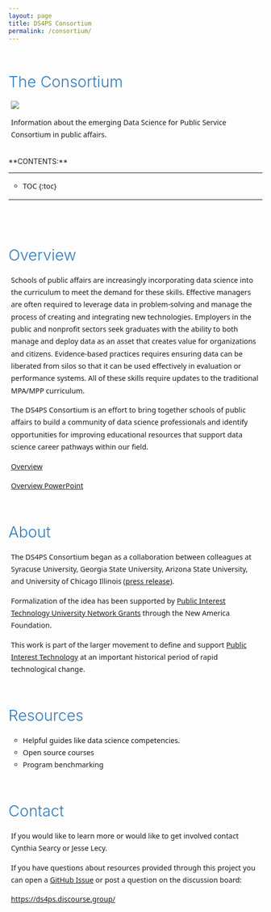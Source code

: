 ```yaml
---
layout: page
title: DS4PS Consortium
permalink: /consortium/
---
```




## The Consortium


![](https://raw.githubusercontent.com/DS4PS/ds4ps.github.io/master/assets/img/public-sector-blue2.jpg)

Information about the emerging Data Science for Public Service Consortium in public affairs. 


<br>
**CONTENTS:**

-----------------------

* TOC
{:toc}

-----------------------

<br>

 
 
## Overview 
 
Schools of public affairs are increasingly incorporating data science into the curriculum to meet the demand for these skills. Effective managers are often required to leverage data in problem-solving and manage the process of creating and integrating new technologies. Employers in the public and nonprofit sectors seek graduates with the ability to both manage and deploy data as an asset that creates value for organizations and citizens. Evidence-based practices requires ensuring data can be liberated from silos so that it can be used effectively in evaluation or performance systems. All of these skills require updates to the traditional MPA/MPP curriculum. 

The DS4PS Consortium is an effort to bring together schools of public affairs to build a community of data science professionals and identify opportunities for improving educational resources that support data science career pathways within our field. 

 [Overview](assets/ds4ps-overview.pdf)
 
 [Overview PowerPoint](assets/ds4ps-overview-ppt)
 
## About

The DS4PS Consortium began as a collaboration between colleagues at Syracuse University, Georgia State University, Arizona State University, and University of Chicago Illinois ([press release](https://news.gsu.edu/2019/09/11/andrew-young-school-data-science-public-service-workshop/)).
 
Formalization of the idea has been supported by [Public Interest Technology University Network Grants](https://news.gsu.edu/2021/11/05/andrew-young-school-public-interest-technology-new-america-data-science-public-service/) through the New America Foundation. 

This work is part of the larger movement to define and support [Public Interest Technology](https://www.newamerica.org/pit/blog/what-public-interest-technology-revisiting-term-defines-our-work/) at an important historical period of rapid technological change. 
 
 
## Resources

* Helpful guides like data science competencies. 
* Open source courses 
* Program benchmarking 
 
## Contact

If you would like to learn more or would like to get involved contact Cynthia Searcy or Jesse Lecy. 

If you have questions about resources provided through this project you can open a [GitHub Issue](https://github.com/DS4PS/ds4ps.github.io/issues) or post a question on the discussion board: 

https://ds4ps.discourse.group/


 
 
 
 

 
 
 
 
 
 
 
 








<style>
p, li {
     font-family:system-ui,-apple-system,"Segoe UI",Roboto,Helvetica,Arial,sans-serif;
     font-size:calc(0.85em + 0.25vw);
     font-weight:300;
     line-height:1.7;
     -webkit-font-smoothing:antialiased;
     -moz-osx-font-smoothing:grayscale;
     margin-left:1%;
     margin-right:0%;
    }  
h2{
  font-size:calc(2em + 0.25vw) !important;
  color: #337ab7;
  font-weight:300;
  margin-top:60px !important;
  margin-bottom:20px; 
  } 

h3{
  font-size:calc(1.4em + 0.25vw);
  font-weight:300;
  margin-top:20px !important;
  margin-bottom:10px;} 

ul {
  list-style-type: circle;
}  

#markdown-toc a {
  color: black;
  font-size:calc(0.65em + 0.25vw);
  line-height:1.0;
}  

#markdown-toc a:hover {
    color: black;
    text-decoration: none;
    font-weight: bold;
}
</style>  
  
